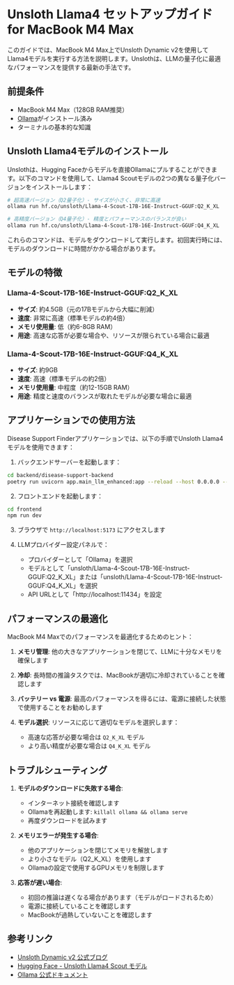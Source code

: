 # Unsloth Llama4 セットアップガイド for MacBook M4 Max

このガイドでは、MacBook M4 Max上でUnsloth Dynamic v2を使用してLlama4モデルを実行する方法を説明します。Unslothは、LLMの量子化に最適なパフォーマンスを提供する最新の手法です。

## 前提条件

- MacBook M4 Max（128GB RAM推奨）
- [Ollama](https://ollama.ai/)がインストール済み
- ターミナルの基本的な知識

## Unsloth Llama4モデルのインストール

Unslothは、Hugging Faceからモデルを直接Ollamaにプルすることができます。以下のコマンドを使用して、Llama4 Scoutモデルの2つの異なる量子化バージョンをインストールします：

```bash
# 超高速バージョン（Q2量子化）- サイズが小さく、非常に高速
ollama run hf.co/unsloth/Llama-4-Scout-17B-16E-Instruct-GGUF:Q2_K_XL

# 高精度バージョン（Q4量子化）- 精度とパフォーマンスのバランスが良い
ollama run hf.co/unsloth/Llama-4-Scout-17B-16E-Instruct-GGUF:Q4_K_XL
```

これらのコマンドは、モデルをダウンロードして実行します。初回実行時には、モデルのダウンロードに時間がかかる場合があります。

## モデルの特徴

### Llama-4-Scout-17B-16E-Instruct-GGUF:Q2_K_XL
- **サイズ**: 約4.5GB（元の17Bモデルから大幅に削減）
- **速度**: 非常に高速（標準モデルの約4倍）
- **メモリ使用量**: 低（約6-8GB RAM）
- **用途**: 高速な応答が必要な場合や、リソースが限られている場合に最適

### Llama-4-Scout-17B-16E-Instruct-GGUF:Q4_K_XL
- **サイズ**: 約9GB
- **速度**: 高速（標準モデルの約2倍）
- **メモリ使用量**: 中程度（約12-15GB RAM）
- **用途**: 精度と速度のバランスが取れたモデルが必要な場合に最適

## アプリケーションでの使用方法

Disease Support Finderアプリケーションでは、以下の手順でUnsloth Llama4モデルを使用できます：

1. バックエンドサーバーを起動します：
```bash
cd backend/disease-support-backend
poetry run uvicorn app.main_llm_enhanced:app --reload --host 0.0.0.0 --port 8001
```

2. フロントエンドを起動します：
```bash
cd frontend
npm run dev
```

3. ブラウザで `http://localhost:5173` にアクセスします

4. LLMプロバイダー設定パネルで：
   - プロバイダーとして「Ollama」を選択
   - モデルとして「unsloth/Llama-4-Scout-17B-16E-Instruct-GGUF:Q2_K_XL」または「unsloth/Llama-4-Scout-17B-16E-Instruct-GGUF:Q4_K_XL」を選択
   - API URLとして「http://localhost:11434」を設定

## パフォーマンスの最適化

MacBook M4 Maxでのパフォーマンスを最適化するためのヒント：

1. **メモリ管理**: 他の大きなアプリケーションを閉じて、LLMに十分なメモリを確保します

2. **冷却**: 長時間の推論タスクでは、MacBookが適切に冷却されていることを確認します

3. **バッテリー vs 電源**: 最高のパフォーマンスを得るには、電源に接続した状態で使用することをお勧めします

4. **モデル選択**: リソースに応じて適切なモデルを選択します：
   - 高速な応答が必要な場合は `Q2_K_XL` モデル
   - より高い精度が必要な場合は `Q4_K_XL` モデル

## トラブルシューティング

1. **モデルのダウンロードに失敗する場合**:
   - インターネット接続を確認します
   - Ollamaを再起動します: `killall ollama && ollama serve`
   - 再度ダウンロードを試みます

2. **メモリエラーが発生する場合**:
   - 他のアプリケーションを閉じてメモリを解放します
   - より小さなモデル（Q2_K_XL）を使用します
   - Ollamaの設定で使用するGPUメモリを制限します

3. **応答が遅い場合**:
   - 初回の推論は遅くなる場合があります（モデルがロードされるため）
   - 電源に接続していることを確認します
   - MacBookが過熱していないことを確認します

## 参考リンク

- [Unsloth Dynamic v2 公式ブログ](https://unsloth.ai/blog/dynamic-v2)
- [Hugging Face - Unsloth Llama4 Scout モデル](https://huggingface.co/unsloth/Llama-4-Scout-17B-16E-Instruct-GGUF)
- [Ollama 公式ドキュメント](https://ollama.ai/docs)
